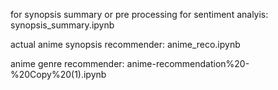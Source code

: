 for synopsis summary or pre processing for sentiment analyis: synopsis_summary.ipynb

actual anime synopsis recommender: anime_reco.ipynb

anime genre recommender: anime-recommendation%20-%20Copy%20(1).ipynb
